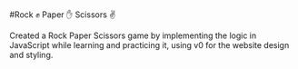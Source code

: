 #Rock ✊ Paper ✋ Scissors ✌️

Created a Rock Paper Scissors game by implementing the logic in JavaScript while learning and practicing it, using v0 for the website design and styling.
